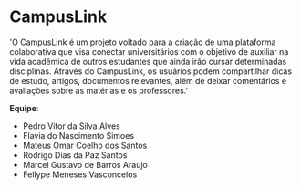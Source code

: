 ﻿# CampusLink

'O CampusLink é um projeto voltado para a criação de uma plataforma colaborativa que visa conectar universitários com o objetivo de auxiliar na vida acadêmica de outros estudantes que ainda irão cursar determinadas disciplinas. Através do CampusLink, os usuários podem compartilhar dicas de estudo, artigos, documentos relevantes, além de deixar comentários e avaliações sobre as matérias e os professores.'

**Equipe**:
- Pedro Vitor da Silva Alves
- Flavia do Nascimento Simoes
- Mateus Omar Coelho dos Santos
- Rodrigo Dias da Paz Santos
- Marcel Gustavo de Barros Araujo
- Fellype Meneses Vasconcelos
